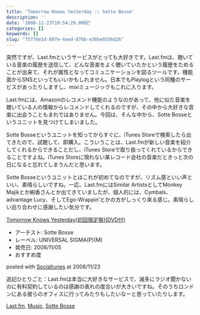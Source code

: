 ```yaml
---
title: 'Tomorrow Knows Yesterday :: Sotte Bosse'
description: ''
date: '2008-11-23T10:54:29.000Z'
categories: []
keywords: []
slug: "75778e1d-887e-4aed-876b-e36be8556d26"
---
```

突然ですが、Last.fmというサービスがとっても大好きです。Last.fmは、聴いている音楽の履歴を送信して、どんな音楽をよく聴いていたかという履歴をためることが出来て、それが属性となってコミュニケーションを図るツールです。機能面からSNSといってもいいかもしれません。日本でもPlaylogという同種のサービスがあったりしますし、mixiミュージックもこれに入ります。

Last.fmには、Amazonのレコメンド機能のようなのがあって、他に似た音楽を聴いている人の情報からレコメンドしてくれるのですが、その中から大好きな音楽に出会うこともまれではありません。今回は、そんな中から、Sotte Bosseというユニットを見つけてしまいました。

Sotte Bosseというユニットを知ってからすぐに、iTunes Storeで検索したら出てきたので、試聴して、即購入。こういうことは、Last.fmが新しい音楽を紹介してくれるからできることだし、iTunes Storeで取り扱ってくれているからできることですよね。iTunes Storeに現れない某レコード会社の音楽だときっと次の日になると忘れてしまうんだと思います。

Sotte Bosseというユニットとはこれが初めてなのですが、リズム感といい声といい、素晴らしいですね。一応、Last.fmにはSimilar ArtistsとしてMonkey Majikとか絢香さんとか出てきていましたが、個人的には、Cymbals、advantage Lucy、そしてEgo-Wrappin’とかの方がしっくり来る感じ。素晴らしい巡り合わせに感謝したい気分です。

[Tomorrow Knows Yesterday(初回限定盤)(DVD付)](http://www.amazon.co.jp/exec/obidos/ASIN/B001GKJTYG/qli-22/ref=nosim "Tomorrow Knows Yesterday(初回限定盤)(DVD付)")

*   アーチスト: Sotte Bosse
*   レーベル: UNIVERSAL SIGMA(P)(M)
*   発売日: 2008/11/05
*   おすすめ度

posted with [Socialtunes](http://socialtunes.net) at 2008/11/23

追記ひとりごと：Last.fmは本当に大好きなサービスで、滅多にラジオ聞かないのに有料契約しているのは感謝の表れの度合いが大きいですね。そのうちロンドンにある彼らのオフィスに行ってみたりもしたいなーと思っていたりします。

[Last.fm](http://technorati.com/tag/Last.fm), [Music](http://technorati.com/tag/Music), [Sotte Bosse](http://technorati.com/tag/Sotte%20Bosse)